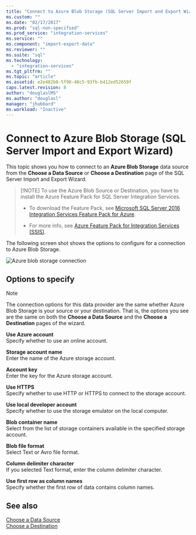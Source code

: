 ```yaml
---
title: "Connect to Azure Blob Storage (SQL Server Import and Export Wizard) | Microsoft Docs"
ms.custom: ""
ms.date: "02/17/2017"
ms.prod: "sql-non-specified"
ms.prod_service: "integration-services"
ms.service: ""
ms.component: "import-export-data"
ms.reviewer: ""
ms.suite: "sql"
ms.technology: 
  - "integration-services"
ms.tgt_pltfrm: ""
ms.topic: "article"
ms.assetid: e2e482b8-5f90-48c5-93fb-b412ed52659f
caps.latest.revision: 8
author: "douglaslMS"
ms.author: "douglasl"
manager: "jhubbard"
ms.workload: "Inactive"
---
```

# Connect to Azure Blob Storage (SQL Server Import and Export Wizard)
This topic shows you how to connect to an **Azure Blob Storage** data source from the **Choose a Data Source** or **Choose a Destination** page of the SQL Server Import and Export Wizard.

>   [!NOTE]
> To use the Azure Blob Source or Destination, you have to install the Azure Feature Pack for SQL Server Integration Services.
> - To download the Feature Pack, see [Microsoft SQL Server 2016 Integration Services Feature Pack for Azure](https://www.microsoft.com/download/details.aspx?id=49492).
>
> - For more info, see [Azure Feature Pack for Integration Services &#40;SSIS&#41;](../../integration-services/azure-feature-pack-for-integration-services-ssis.md).

The following screen shot shows the options to configure for a connection to Azure Blob Storage.

![Azure blob storage connection](../../integration-services/import-export-data/media/azure-blob-storage-connection.png)

## Options to specify

> [!NOTE]
> The connection options for this data provider are the same whether Azure Blob Storage is your source or your destination. That is, the options you see are the same on both the **Choose a Data Source** and the **Choose a Destination** pages of the wizard.

 **Use Azure account**  
 Specify whether to use an online account.
  
 **Storage account name**  
 Enter the name of the Azure storage account.  
  
**Account key**  
Enter the key for the Azure storage account.  
  
 **Use HTTPS**  
 Specify whether to use HTTP or HTTPS to connect to the storage account.  
  
 **Use local developer account**  
 Specify whether to use the storage emulator on the local computer.  
  
 **Blob container name**  
 Select from the list of storage containers available in the specified storage account.  
  
 **Blob file format**  
 Select Text or Avro file format.  
  
 **Column delimiter character**  
 If you selected Text format, enter the column delimiter character.  
  
 **Use first row as column names**  
 Specify whether the first row of data contains column names.  

## See also
[Choose a Data Source](../../integration-services/import-export-data/choose-a-data-source-sql-server-import-and-export-wizard.md)  
[Choose a Destination](../../integration-services/import-export-data/choose-a-destination-sql-server-import-and-export-wizard.md)

